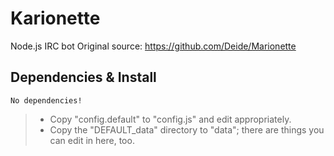 # Karionette
Node.js IRC bot
Original source: https://github.com/Deide/Marionette

## Dependencies & Install
```
No dependencies!
```

> * Copy "config.default" to "config.js" and edit appropriately.
> * Copy the "DEFAULT_data" directory to "data"; there are things you can edit in here, too.
